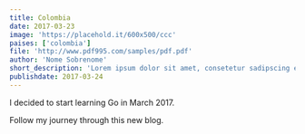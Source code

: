 ```yaml
---
title: Colombia
date: 2017-03-23
image: 'https://placehold.it/600x500/ccc'
paises: ['colombia']
file: 'http://www.pdf995.com/samples/pdf.pdf'
author: 'Nome Sobrenome'
short_description: 'Lorem ipsum dolor sit amet, consetetur sadipscing elitr, sed diam nonumy eirmod tempor invidunt ut labore et dolore magna aliquyam erat, sed diam voluptua. At vero eos et accusam et justo duo dolores et ea rebum. Stet clita kasd gubergren'
publishdate: 2017-03-24
---
```


I decided to start learning Go in March 2017.

Follow my journey through this new blog.
